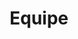 ---
title: "Equipe"
description : "O nosso motor é gente e aqui você encontra as pessoas que fazem a diferença!"
---